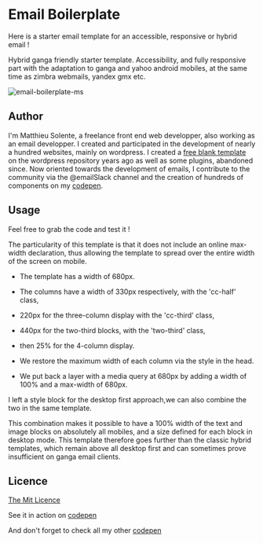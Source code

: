 # Email Boilerplate


Here is a starter email template for an accessible, responsive or hybrid email !

Hybrid ganga friendly starter template. Accessibility, and fully responsive part with the adaptation to ganga and yahoo android mobiles, at the same time as zimbra webmails, yandex gmx etc. 

![email-boilerplate-ms](https://github.com/matthieuSolente/email-boilerplate/email-boilerplate-ms.jpg?raw=true)

## Author

I'm Matthieu Solente, a freelance front end web developper, also working as an email developper. I created and participated in the development of nearly a hundred websites, mainly on wordpress. I created a [free blank template](https://themesinfo.com/utopia-wordpress-blog-template-omy) on the wordpress repository years ago as well as some plugins, abandoned since. Now oriented towards the development of emails, I contribute to the community via the @emailSlack channel and the creation of hundreds of components on my [codepen](https://codepen.io/matthieuSolente/collections/).

## Usage

Feel free to grab the code and test it !

The particularity of this template is that it does not include an online max-width declaration, thus allowing the template to spread over the entire width of the screen on mobile.

- The template has a width of 680px. 
- The columns have a width of 330px respectively, with the 'cc-half' class, 
- 220px for the three-column display with the 'cc-third' class, 
- 440px for the two-third blocks, with the 'two-third' class, 
- then 25% for the 4-column display.

- We restore the maximum width of each column via the style in the head. 
- We put back a layer with a media query at 680px by adding a width of 100% and a max-width of 680px. 

I left a style block for the desktop first approach,we can also combine the two in the same template.

This combination makes it possible to have a 100% width of the text and image blocks on absolutely all mobiles, and a size defined for each block in desktop mode. This template therefore goes further than the classic hybrid templates, which remain above all desktop first and can sometimes prove insufficient on ganga email clients.


## Licence

[The Mit Licence](https://choosealicense.com/licenses/mit/)

See it in action on [codepen](https://codepen.io/matthieuSolente/pen/dyZYQwm)

And don't forget to check all my other [codepen](https://codepen.io/matthieuSolente/collections/)

